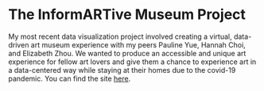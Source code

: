 # The InformARTive Museum Project
My most recent data visualization project involved creating a virtual, data-driven art museum experience with my peers Pauline Yue, Hannah Choi, and Elizabeth Zhou. We wanted to produce an accessible and unique art experience for fellow art lovers and give them a chance to experience art in a data-centered way while staying at their homes due to the covid-19 pandemic. You can find the site [here](https://informartive-museum.github.io/project/about).
